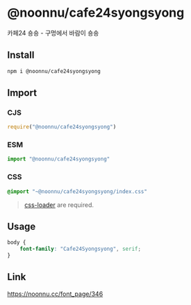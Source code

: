 # @noonnu/cafe24syongsyong
카페24 숑숑 - 구멍에서 바람이 숑숑

## Install
```sh
npm i @noonnu/cafe24syongsyong
```
## Import
### CJS
```js
require("@noonnu/cafe24syongsyong")
```
### ESM
```js
import "@noonnu/cafe24syongsyong"
```
### CSS 
```css
@import "~@noonnu/cafe24syongsyong/index.css"
```
> [css-loader](https://github.com/webpack-contrib/css-loader) are required.

## Usage
```css
body {
    font-family: "Cafe24Syongsyong", serif;
}
```

## Link
https://noonnu.cc/font_page/346